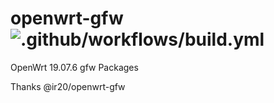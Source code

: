 # openwrt-gfw ![.github/workflows/build.yml](https://github.com/mwftts/openwrt-gfw/workflows/.github/workflows/build.yml/badge.svg)
OpenWrt 19.07.6 gfw Packages


Thanks @ir20/openwrt-gfw
